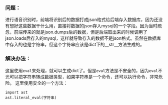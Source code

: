 ### 问题：
进行语音识别时，前端将识别后的数据打成json格式给后端存入数据库，因为还没有想好这些数据干什么用，直接将数据的json存入mysql的一个字段。因为当时疏忽，前端传来的就是json.dumps后的数据，但是后端取出来的时候调用了json.loads后存入的mysql，这样就导致存入的数据不是json格式。虽然在数据库中存入的也是字符串，但这个字符串应该是dict下的__str__方法生成的。
### 解决办法：
这里使用```eval```来处理，就可以生成dict了。但是```eval```方法是不安全的，因为```eval```不光可以把字符串转成数据类型，如果字符串是一个命令，还可以执行命令，非常危险。
这里使用安全的一个方法：
```
import ast
ast.literal_eval(字符串)
```
